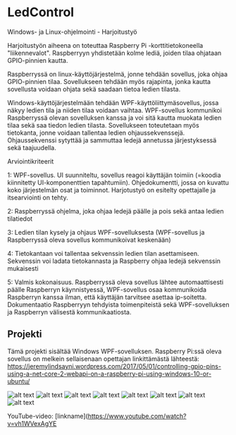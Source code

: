 # LedControl
Windows- ja Linux-ohjelmointi - Harjoitustyö

Harjoitustyön aiheena on toteuttaa Raspberry Pi -korttitietokoneella "liikennevalot". Raspberryyn yhdistetään kolme lediä, joiden tilaa ohjataan GPIO-pinnien kautta. 

Raspberryssä on linux-käyttöjärjestelmä, jonne tehdään sovellus, joka ohjaa GPIO-pinnien tilaa. Sovellukseen tehdään myös rajapinta, jonka kautta sovellusta voidaan ohjata sekä saadaan tietoa ledien tilasta.

Windows-käyttöjärjestelmään tehdään WPF-käyttöliittymäsovellus, jossa näkyy ledien tila ja niiden tilaa voidaan vaihtaa. WPF-sovellus kommunikoi Raspberryssä olevan sovelluksen kanssa ja voi sitä kautta muokata ledien tilaa sekä saa tiedon ledien tilasta. Sovellukseen toteutetaan myös tietokanta, jonne voidaan tallentaa ledien ohjaussekvenssejä. Ohjaussekvenssi sytyttää ja sammuttaa ledejä annetussa järjestyksessä sekä taajuudella.

Arviointikriteerit

1: WPF-sovellus. UI suunniteltu, sovellus reagoi käyttäjän toimiin (=koodia kiinnitetty UI-komponenttien tapahtumiin). Ohjedokumentti, jossa on kuvattu koko järjestelmän osat ja toiminnot. Harjotustyö on esitelty opettajalle ja itsearviointi on tehty.

2: Raspberryssä ohjelma, joka ohjaa ledejä päälle ja pois sekä antaa ledien tilatiedot

3: Ledien tilan kysely ja ohjaus WPF-sovelluksesta (WPF-sovellus ja Raspberryssä oleva sovellus kommunikoivat keskenään)

4: Tietokantaan voi tallentaa sekvenssin ledien tilan asettamiseen. Sekvenssin voi ladata tietokannasta ja Raspberry ohjaa ledejä sekvenssin mukaisesti

5: Valmis kokonaisuus. Raspberryssä oleva sovellus lähtee automaattisesti päälle Raspberryn käynnistyessä, WPF-sovellus osaa kommunikoida Raspberryn kanssa ilman, että käyttäjän tarvitsee asettaa ip-soitetta. Dokumentaatio Raspberryyn tehdyista toimenpiteistä sekä WPF-sovelluksen ja Raspberryn välisestä kommunikaatiosta.

## Projekti

Tämä projekti sisältää Windows WPF-sovelluksen. Raspberry Pi:ssä oleva sovellus on melkein sellaisenaan opettajan linkittämästä lähteestä:
https://jeremylindsayni.wordpress.com/2017/05/01/controlling-gpio-pins-using-a-net-core-2-webapi-on-a-raspberry-pi-using-windows-10-or-ubuntu/

![alt text](https://ilkkarytkonen.fi//images/koulu/Windows-ja-Linux-ohjelmointi/20181217__DSF6741.jpg)
![alt text](https://ilkkarytkonen.fi//images/koulu/Windows-ja-Linux-ohjelmointi/20181217__DSF6742.jpg)
![alt text](https://ilkkarytkonen.fi//images/koulu/Windows-ja-Linux-ohjelmointi/20181217__DSF6743.jpg)
![alt text](https://ilkkarytkonen.fi//images/koulu/Windows-ja-Linux-ohjelmointi/20181217__DSF6746.jpg)
![alt text](https://ilkkarytkonen.fi//images/koulu/Windows-ja-Linux-ohjelmointi/Main.png)
![alt text](https://ilkkarytkonen.fi//images/koulu/Windows-ja-Linux-ohjelmointi/SQLite_Database.png)
![alt text](https://ilkkarytkonen.fi//images/koulu/Windows-ja-Linux-ohjelmointi/SQLite_Tables.png)
![alt text](https://ilkkarytkonen.fi//images/koulu/Windows-ja-Linux-ohjelmointi/Sekvenssi.png)


YouTube-video: [linkname](https://www.youtube.com/watch?v=vh1WVexAgYE
